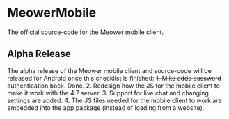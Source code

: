# MeowerMobile
The official source-code for the Meower mobile client.

## Alpha Release
The alpha release of the Meower mobile client and source-code will be released for Android once this checklist is finished:
~~1. Mike adds password authentication back.~~ Done.
2. Redesign how the JS for the mobile client to make it work with the 4.7 server.
3. Support for live chat and changing settings are added.
4. The JS files needed for the mobile client to work are embedded into the app package (instead of loading from a website).
